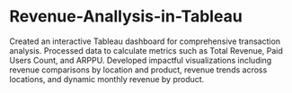 # Revenue-Anallysis-in-Tableau
Created an interactive Tableau dashboard for comprehensive transaction analysis. Processed data to calculate metrics such as Total Revenue, Paid Users Count, and ARPPU. Developed impactful visualizations including revenue comparisons by location and product, revenue trends across locations, and dynamic monthly revenue by product. 
